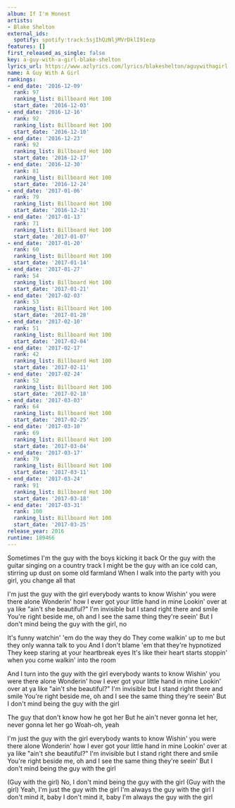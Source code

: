 ```yaml
---
album: If I'm Honest
artists:
- Blake Shelton
external_ids:
  spotify: spotify:track:5sjIhQzNljMVrDklI91ezp
features: []
first_released_as_single: false
key: a-guy-with-a-girl-blake-shelton
lyrics_url: https://www.azlyrics.com/lyrics/blakeshelton/aguywithagirl.html
name: A Guy With A Girl
rankings:
- end_date: '2016-12-09'
  rank: 97
  ranking_list: Billboard Hot 100
  start_date: '2016-12-03'
- end_date: '2016-12-16'
  rank: 92
  ranking_list: Billboard Hot 100
  start_date: '2016-12-10'
- end_date: '2016-12-23'
  rank: 92
  ranking_list: Billboard Hot 100
  start_date: '2016-12-17'
- end_date: '2016-12-30'
  rank: 81
  ranking_list: Billboard Hot 100
  start_date: '2016-12-24'
- end_date: '2017-01-06'
  rank: 79
  ranking_list: Billboard Hot 100
  start_date: '2016-12-31'
- end_date: '2017-01-13'
  rank: 71
  ranking_list: Billboard Hot 100
  start_date: '2017-01-07'
- end_date: '2017-01-20'
  rank: 60
  ranking_list: Billboard Hot 100
  start_date: '2017-01-14'
- end_date: '2017-01-27'
  rank: 54
  ranking_list: Billboard Hot 100
  start_date: '2017-01-21'
- end_date: '2017-02-03'
  rank: 53
  ranking_list: Billboard Hot 100
  start_date: '2017-01-28'
- end_date: '2017-02-10'
  rank: 51
  ranking_list: Billboard Hot 100
  start_date: '2017-02-04'
- end_date: '2017-02-17'
  rank: 42
  ranking_list: Billboard Hot 100
  start_date: '2017-02-11'
- end_date: '2017-02-24'
  rank: 52
  ranking_list: Billboard Hot 100
  start_date: '2017-02-18'
- end_date: '2017-03-03'
  rank: 64
  ranking_list: Billboard Hot 100
  start_date: '2017-02-25'
- end_date: '2017-03-10'
  rank: 69
  ranking_list: Billboard Hot 100
  start_date: '2017-03-04'
- end_date: '2017-03-17'
  rank: 79
  ranking_list: Billboard Hot 100
  start_date: '2017-03-11'
- end_date: '2017-03-24'
  rank: 91
  ranking_list: Billboard Hot 100
  start_date: '2017-03-18'
- end_date: '2017-03-31'
  rank: 100
  ranking_list: Billboard Hot 100
  start_date: '2017-03-25'
release_year: 2016
runtime: 189466
---
```

Sometimes I'm the guy with the boys kicking it back
Or the guy with the guitar singing on a country track
I might be the guy with an ice cold can, stirring up dust on some old farmland
When I walk into the party with you girl, you change all that

I'm just the guy with the girl everybody wants to know
Wishin' you were there alone
Wonderin' how I ever got your little hand in mine
Lookin' over at ya like "ain't she beautiful?"
I'm invisible but I stand right there and smile
You're right beside me, oh and I see the same thing they're seein'
But I don't mind being the guy with the girl, no

It's funny watchin' 'em do the way they do
They come walkin' up to me but they only wanna talk to you
And I don't blame 'em that they're hypnotized
They keep staring at your heartbreak eyes
It's like their heart starts stoppin' when you come walkin' into the room

And I turn into the guy with the girl everybody wants to know
Wishin' you were there alone
Wonderin' how I ever got your little hand in mine
Lookin' over at ya like "ain't she beautiful?"
I'm invisible but I stand right there and smile
You're right beside me, oh and I see the same thing they're seein'
But I don't mind being the guy with the girl

The guy that don't know how he got her
But he ain't never gonna let her, never gonna let her go
Woah-oh, yeah

I'm just the guy with the girl everybody wants to know
Wishin' you were there alone
Wonderin' how I ever got your little hand in mine
Lookin' over at ya like "ain't she beautiful?"
I'm invisible but I stand right there and smile
You're right beside me, oh and I see the same thing they're seein'
But I don't mind being the guy with the girl

(Guy with the girl)
No, I don't mind being the guy with the girl
(Guy with the girl)
Yeah, I'm just the guy with the girl
I'm always the guy with the girl
I don't mind it, baby
I don't mind it, baby
I'm always the guy with the girl
